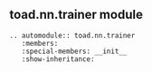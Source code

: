 ## toad.nn.trainer module

```eval_rst
.. automodule:: toad.nn.trainer
   :members:
   :special-members: __init__
   :show-inheritance:
```
